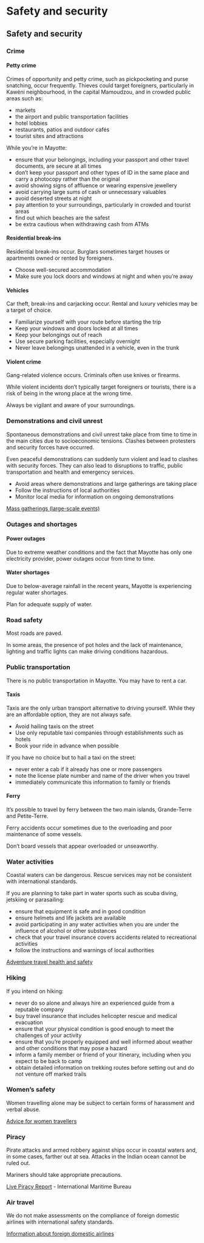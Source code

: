 # Safety and security

## Safety and security

### Crime

#### Petty crime

Crimes of opportunity and petty crime, such as pickpocketing and purse snatching, occur frequently. Thieves could target foreigners, particularly in Kawéni neighbourhood, in the capital Mamoudzou, and in crowded public areas such as:

* markets
* the airport and public transportation facilities
* hotel lobbies
* restaurants, patios and outdoor cafés
* tourist sites and attractions

While you’re in Mayotte:

* ensure that your belongings, including your passport and other travel documents, are secure at all times
* don’t keep your passport and other types of ID in the same place and carry a photocopy rather than the original
* avoid showing signs of affluence or wearing expensive jewellery
* avoid carrying large sums of cash or unnecessary valuables
* avoid deserted streets at night
* pay attention to your surroundings, particularly in crowded and tourist areas
* find out which beaches are the safest
* be extra cautious when withdrawing cash from ATMs

#### Residential break-ins

Residential break-ins occur. Burglars sometimes target houses or apartments owned or rented by foreigners.

* Choose well-secured accommodation
* Make sure you lock doors and windows at night and when you’re away

#### Vehicles

Car theft, break-ins and carjacking occur. Rental and luxury vehicles may be a target of choice.

* Familiarize yourself with your route before starting the trip
* Keep your windows and doors locked at all times
* Keep your belongings out of reach
* Use secure parking facilities, especially overnight
* Never leave belongings unattended in a vehicle, even in the trunk

#### Violent crime

Gang-related violence occurs. Criminals often use knives or firearms.

While violent incidents don’t typically target foreigners or tourists, there is a risk of being in the wrong place at the wrong time.

Always be vigilant and aware of your surroundings.

### Demonstrations and civil unrest

Spontaneous demonstrations and civil unrest take place from time to time in the main cities due to socioeconomic tensions. Clashes between protesters and security forces have occurred.

Even peaceful demonstrations can suddenly turn violent and lead to clashes with security forces. They can also lead to disruptions to traffic, public transportation and health and emergency services.

* Avoid areas where demonstrations and large gatherings are taking place
* Follow the instructions of local authorities
* Monitor local media for information on ongoing demonstrations

[Mass gatherings (large-scale events)](https://travel.gc.ca/travelling/health-safety/mass-gatherings)

### Outages and shortages

#### Power outages

Due to extreme weather conditions and the fact that Mayotte has only one electricity provider, power outages occur from time to time.

#### Water shortages

Due to below-average rainfall in the recent years, Mayotte is experiencing regular water shortages.

Plan for adequate supply of water.

### Road safety

Most roads are paved.

In some areas, the presence of pot holes and the lack of maintenance, lighting and traffic lights can make driving conditions hazardous.

### Public transportation

There is no public transportation in Mayotte. You may have to rent a car.

#### Taxis

Taxis are the only urban transport alternative to driving yourself. While they are an affordable option, they are not always safe.

* Avoid hailing taxis on the street
* Use only reputable taxi companies through establishments such as hotels
* Book your ride in advance when possible

If you have no choice but to hail a taxi on the street:

* never enter a cab if it already has one or more passengers
* note the license plate number and name of the driver when you travel
* immediately communicate this information to family or friends

#### Ferry

It’s possible to travel by ferry between the two main islands, Grande-Terre and Petite-Terre.

Ferry accidents occur sometimes due to the overloading and poor maintenance of some vessels.

Don’t board vessels that appear overloaded or unseaworthy.

### Water activities

Coastal waters can be dangerous. Rescue services may not be consistent with international standards.

If you are planning to take part in water sports such as scuba diving, jetskiing or parasailing:

* ensure that equipment is safe and in good condition
* ensure helmets and life jackets are available
* avoid participating in any water activities when you are under the influence of alcohol or other substances
* check that your travel insurance covers accidents related to recreational activities
* follow the instructions and warnings of local authorities

[Adventure travel health and safety](https://travel.gc.ca/travelling/health-safety/adventure-travellers)

### Hiking

If you intend on hiking:

* never do so alone and always hire an experienced guide from a reputable company
* buy travel insurance that includes helicopter rescue and medical evacuation
* ensure that your physical condition is good enough to meet the challenges of your activity
* ensure that you’re properly equipped and well informed about weather and other conditions that may pose a hazard
* inform a family member or friend of your itinerary, including when you expect to be back to camp
* obtain detailed information on trekking routes before setting out and do not venture off marked trails

### Women’s safety

Women travelling alone may be subject to certain forms of harassment and verbal abuse.

[Advice for women travellers](https://travel.gc.ca/travelling/health-safety/advice-for-women-travellers "Advice for women travellers")

### Piracy

Pirate attacks and armed robbery against ships occur in coastal waters and, in some cases, farther out at sea. Attacks in the Indian ocean cannot be ruled out.

Mariners should take appropriate precautions.

[Live Piracy Report](https://icc-ccs.org/piracy-reporting-centre/live-piracy-report) - International Maritime Bureau

### Air travel

We do not make assessments on the compliance of foreign domestic airlines with international safety standards.

[Information about foreign domestic airlines](https://travel.gc.ca/air/in-flight-safety#other)